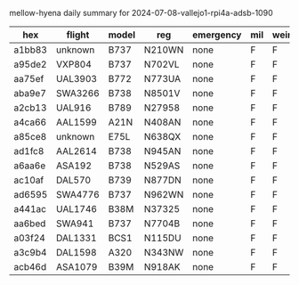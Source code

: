 mellow-hyena daily summary for 2024-07-08-vallejo1-rpi4a-adsb-1090

|hex|flight|model|reg|emergency|mil|weirdo|
|--|--|--|--|--|--|--|
|a1bb83|unknown|B737|N210WN|none|F|F|
|a95de2|VXP804|B737|N702VL|none|F|F|
|aa75ef|UAL3903|B772|N773UA|none|F|F|
|aba9e7|SWA3266|B738|N8501V|none|F|F|
|a2cb13|UAL916|B789|N27958|none|F|F|
|a4ca66|AAL1599|A21N|N408AN|none|F|F|
|a85ce8|unknown|E75L|N638QX|none|F|F|
|ad1fc8|AAL2614|B738|N945AN|none|F|F|
|a6aa6e|ASA192|B738|N529AS|none|F|F|
|ac10af|DAL570|B739|N877DN|none|F|F|
|ad6595|SWA4776|B737|N962WN|none|F|F|
|a441ac|UAL1746|B38M|N37325|none|F|F|
|aa6bed|SWA941|B737|N7704B|none|F|F|
|a03f24|DAL1331|BCS1|N115DU|none|F|F|
|a3c9b4|DAL1598|A320|N343NW|none|F|F|
|acb46d|ASA1079|B39M|N918AK|none|F|F|
